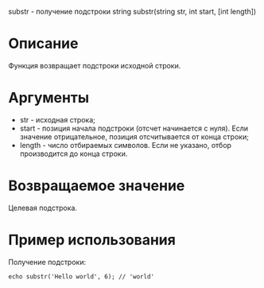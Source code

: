substr - получение подстроки
    string substr(string str, int start, [int length])

Описание
========

Функция возвращает подстроки исходной строки.

Аргументы
=========

* str - исходная строка;
* start - позиция начала подстроки (отсчет начинается с нуля). Если значение отрицательное, позиция отсчитывается от конца строки;
* length - число отбираемых символов. Если не указано, отбор производится до конца строки.

Возвращаемое значение
=====================

Целевая подстрока.

Пример использования
====================

Получение подстроки:

    echo substr('Hello world', 6); // 'world'
